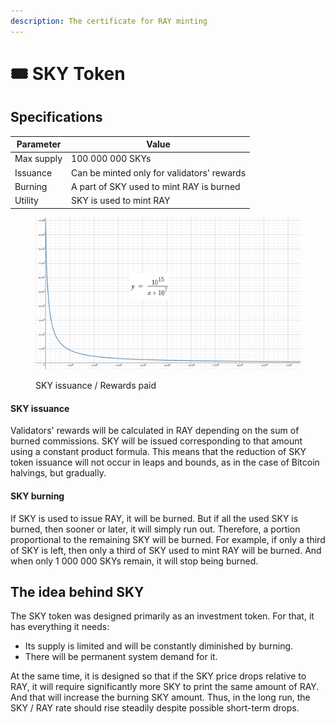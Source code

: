 ```yaml
---
description: The certificate for RAY minting
---
```


# 🎟 SKY Token

## Specifications

| Parameter  | Value                                      |
| ---------- | ------------------------------------------ |
| Max supply | 100 000 000 SKYs                           |
| Issuance   | Can be minted only for validators' rewards |
| Burning    | A part of SKY used to mint RAY is burned   |
| Utility    | SKY is used to mint RAY                    |

<figure><img src="../.gitbook/assets/SKY Supply.jpg" alt=""><figcaption><p>SKY issuance / Rewards paid</p></figcaption></figure>

#### **SKY issuance**

Validators' rewards will be calculated in RAY depending on the sum of burned commissions. SKY will be issued corresponding to that amount using a constant product formula. This means that the reduction of SKY token issuance will not occur in leaps and bounds, as in the case of Bitcoin halvings, but gradually.

#### SKY burning

If SKY is used to issue RAY, it will be burned. But if all the used SKY is burned, then sooner or later, it will simply run out. Therefore, a portion proportional to the remaining SKY will be burned. For example, if only a third of SKY is left, then only a third of SKY used to mint RAY will be burned. And when only 1 000 000 SKYs remain, it will stop being burned.

## The idea behind SKY

The SKY token was designed primarily as an investment token. For that, it has everything it needs:

* Its supply is limited and will be constantly diminished by burning.
* There will be permanent system demand for it.&#x20;

At the same time, it is designed so that if the SKY price drops relative to RAY, it will require significantly more SKY to print the same amount of RAY. And that will increase the burning SKY amount. Thus, in the long run, the SKY / RAY rate should rise steadily despite possible short-term drops.
